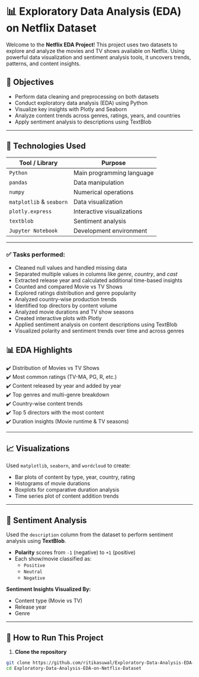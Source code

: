 # 📊 Exploratory Data Analysis (EDA) on Netflix Dataset

Welcome to the **Netflix EDA Project**! 
This project uses two datasets to explore and analyze the movies and TV shows available on Netflix. Using powerful data visualization and sentiment analysis tools, it uncovers trends, patterns, and content insights.

## 🎯 Objectives

- Perform data cleaning and preprocessing on both datasets
- Conduct exploratory data analysis (EDA) using Python
- Visualize key insights with Plotly and Seaborn
- Analyze content trends across genres, ratings, years, and countries
- Apply sentiment analysis to descriptions using TextBlob

---
## 🧰 Technologies Used

| Tool / Library | Purpose                     |
|----------------|-----------------------------|
| `Python`       | Main programming language   |
| `pandas`       | Data manipulation           |
| `numpy`        | Numerical operations        |
| `matplotlib` & `seaborn` | Data visualization |
| `plotly.express` | Interactive visualizations |
| `textblob`     | Sentiment analysis          |
| `Jupyter Notebook` | Development environment  |

---
### ✅ Tasks performed:

- Cleaned null values and handled missing data  
- Separated multiple values in columns like *genre*, *country*, and *cast*  
- Extracted release year and calculated additional time-based insights  
- Counted and compared Movie vs TV Shows  
- Explored ratings distribution and genre popularity  
- Analyzed country-wise production trends  
- Identified top directors by content volume  
- Analyzed movie durations and TV show seasons  
- Created interactive plots with Plotly  
- Applied sentiment analysis on content descriptions using TextBlob  
- Visualized polarity and sentiment trends over time and across genres  

## 📊 EDA Highlights

✔️ Distribution of Movies vs TV Shows  
✔️ Most common ratings (TV-MA, PG, R, etc.)  
✔️ Content released by year and added by year  
✔️ Top genres and multi-genre breakdown  
✔️ Country-wise content trends  
✔️ Top 5 directors with the most content  
✔️ Duration insights (Movie runtime & TV seasons)

---

## 📈 Visualizations

Used `matplotlib`, `seaborn`, and `wordcloud` to create:

- Bar plots of content by type, year, country, rating
- Histograms of movie durations
- Boxplots for comparative duration analysis
- Time series plot of content addition trends

---
## 💬 Sentiment Analysis

Used the `description` column from the dataset to perform sentiment analysis using **TextBlob**.

- **Polarity** scores from `-1` (negative) to `+1` (positive)
- Each show/movie classified as:
  - `Positive`
  - `Neutral`
  - `Negative`

**Sentiment Insights Visualized By:**
- Content type (Movie vs TV)
- Release year
- Genre

---


## 🚀 How to Run This Project

1. **Clone the repository**
```bash
git clone https://github.com/ritikasuwal/Exploratory-Data-Analysis-EDA-on-Netflix-Dataset.git
cd Exploratory-Data-Analysis-EDA-on-Netflix-Dataset

